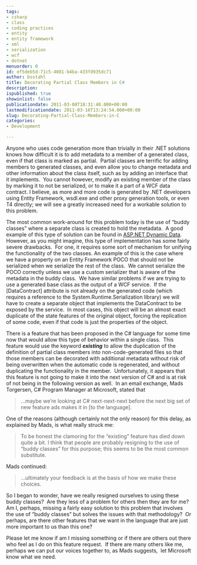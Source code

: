 ```yaml
---
tags:
- csharp
- class
- coding practices
- entity
- entity framework
- xml
- serialization
- wcf
- dotnet
menuorder: 0
id: ef5deb5d-71c5-4081-b4ba-433fd935dc71
author: bsstahl
title: Decorating Partial Class Members in C#
description: 
ispublished: true
showinlist: false
publicationdate: 2011-03-08T18:31:40.000+00:00
lastmodificationdate: 2011-03-16T13:24:54.000+00:00
slug: Decorating-Partial-Class-Members-in-C
categories:
- Development

---
```

Anyone who uses code generation more than trivially in their .NET solutions knows how difficult it is to add metadata to a member of a generated class, even if that class is marked as partial.  Partial classes are terrific for adding members to generated classes, and even allow you to change metadata and other information about the class itself, such as by adding an interface that it implements.  You cannot however, modify an existing member of the class by marking it to not be serialized, or to make it a part of a WCF data contract. I believe, as more and more code is generated by .NET developers using Entity Framework, wsdl.exe and other proxy generation tools, or even T4 directly; we will see a greatly increased need for a workable solution to this problem.

The most common work-around for this problem today is the use of “buddy classes” where a separate class is created to hold the metadata.  A good example of this type of solution can be found in [ASP.NET Dynamic Data](http://www.asp.net/dynamicdata).  However, as you might imagine, this type of implementation has some fairly severe drawbacks.  For one, it requires some sort of mechanism for unifying the functionality of the two classes. An example of this is the case where we have a property on an Entity Framework POCO that should not be serialized when we serialize the rest of the class.  We cannot serialize the POCO correctly unless we use a custom serializer that is aware of the metadata in the buddy class.  We have similar problems if we are trying to use a generated base class as the output of a WCF service.  If the [DataContract] attribute is not already on the generated code (which requires a reference to the System.Runtime.Serialization library) we will have to create a separate object that implements the DataContract to be exposed by the service.  In most cases, this object will be an almost exact duplicate of the state features of the original object, forcing the replication of some code, even if that code is just the properties of the object.

There is a feature that has been proposed in the C# language for some time now that would allow this type of behavior within a single class.  This feature would use the keyword ***existing*** to allow the duplication of the definition of partial class members into non-code-generated files so that those members can be decorated with additional metadata without risk of being overwritten when the automatic code is regenerated, and without duplicating the functionality in the member.  Unfortunately, it appears that this feature is not going to make it into the next version of C# and is at risk of not being in the following version as well.  In an email exchange, Mads Torgersen, C# Program Manager at Microsoft, stated that


> …maybe we’re looking at C# next-next-next before the next big set of new feature ads makes it in [to the language].


One of the reasons (although certainly not the only reason) for this delay, as explained by Mads, is what really struck me:


> To be honest the clamoring for the “existing” feature has died down quite a bit. I think that people are probably resigning to the use of “buddy classes” for this purpose; this seems to be the most common substitute.


Mads continued:


> …ultimately your feedback is at the basis of how we make these choices.


So I began to wonder, have we really resigned ourselves to using these buddy classes?  Are they less of a problem for others then they are for me?  Am I, perhaps, missing a fairly easy solution to this problem that involves the use of “buddy classes” but solves the issues with that methodology?  Or perhaps, are there other features that we want in the language that are just more important to us than this one?

Please let me know if am I missing something or if there are others out there who feel as I do on this feature request.  If there are many others like me, perhaps we can put our voices together to, as Mads suggests,  let Microsoft know what we need.